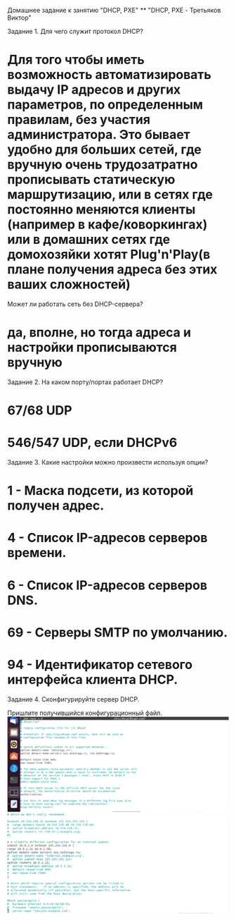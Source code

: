 Домашнее задание к занятию "DHCP, PXE"
**
"DHCP, PXE - Третьяков Виктор"

Задание 1.
Для чего служит протокол DHCP?

# Для того чтобы иметь возможность автоматизировать выдачу IP адресов и других параметров, по определенным правилам, без участия администратора. Это бывает удобно для больших сетей, где вручную очень трудозатратно прописывать статическую маршрутизацию, или в сетях где постоянно меняются клиенты (например в кафе/коворкингах) или в домашних сетях где домохозяйки хотят Plug'n'Play(в плане получения адреса без этих ваших сложностей)

Может ли работать сеть без DHCP-сервера?

# да, вполне, но тогда адреса и настройки прописываются вручную

Задание 2.
На каком порту/портах работает DHCP?

# 67/68 UDP
# 546/547 UDP, если DHCPv6

Задание 3.
Какие настройки можно произвести используя опции?
# 1 - Маска подсети, из которой получен адрес.
# 4 -	Список IP-адресов серверов времени.
# 6 - Cписок IP-адресов серверов DNS.
# 69 - Серверы SMTP по умолчанию.
# 94 - Идентификатор сетевого интерфейса клиента DHCP.

Задание 4.
Сконфигурируйте сервер DHCP.

Пришлите получившийся конфигурационный файл.
![](/network/DHCP/task_1.png)
![](/network/DHCP/task_2.png)
